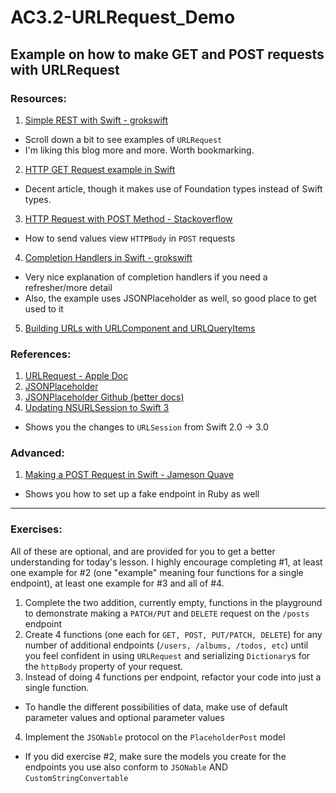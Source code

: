 # AC3.2-URLRequest_Demo
Example on how to make GET and POST requests with URLRequest
---

### Resources:
1. [Simple REST with Swift - grokswift](https://grokswift.com/simple-rest-with-swift/)
  - Scroll down a bit to see examples of `URLRequest`
  - I'm liking this blog more and more. Worth bookmarking. 
2. [HTTP GET Request example in Swift](http://swiftdeveloperblog.com/http-get-request-example-in-swift/)
  - Decent article, though it makes use of Foundation types instead of Swift types. 
3. [HTTP Request with POST Method - Stackoverflow](http://stackoverflow.com/questions/26364914/http-request-in-swift-with-post-method)
  - How to send values view `HTTPBody` in `POST` requests
4. [Completion Handlers in Swift - grokswift](https://grokswift.com/completion-handlers-in-swift/)
  - Very nice explanation of completion handlers if you need a refresher/more detail
  - Also, the example uses JSONPlaceholder as well, so good place to get used to it
5. [Building URLs with URLComponent and URLQueryItems](https://grokswift.com/building-urls/)

### References: 
1. [URLRequest - Apple Doc](https://developer.apple.com/reference/foundation/urlrequest)
2. [JSONPlaceholder](https://jsonplaceholder.typicode.com/)
3. [JSONPlaceholder Github (better docs)](https://github.com/typicode/jsonplaceholder)
4. [Updating NSURLSession to Swift 3](https://grokswift.com/updating-nsurlsession-to-swift-3-0/)
  - Shows you the changes to `URLSession` from Swift 2.0 -> 3.0

### Advanced:
1. [Making a POST Request in Swift - Jameson Quave](http://jamesonquave.com/blog/making-a-post-request-in-swift/)
  - Shows you how to set up a fake endpoint in Ruby as well

---
### Exercises:

All of these are optional, and are provided for you to get a better understanding for today's lesson. I highly encourage completing #1, at least one example for #2 (one "example" meaning four functions for a single endpoint), at least one example for #3 and all of #4. 

1. Complete the two addition, currently empty, functions in the playground to demonstrate making a `PATCH/PUT` and `DELETE` request on the `/posts` endpoint
2. Create 4 functions (one each for `GET, POST, PUT/PATCH, DELETE`) for any number of additional endpoints (`/users, /albums, /todos, etc`) until you feel confident in using `URLRequest` and serializing `Dictionary`s for the `httpBody` property of your request. 
3. Instead of doing 4 functions per endpoint, refactor your code into just a single function. 
  - To handle the different possibilities of data, make use of default parameter values and optional parameter values
4. Implement the `JSONable` protocol on the `PlaceholderPost` model
  - If you did exercise #2, make sure the models you create for the endpoints you use also conform to `JSONable` AND `CustomStringConvertable`
